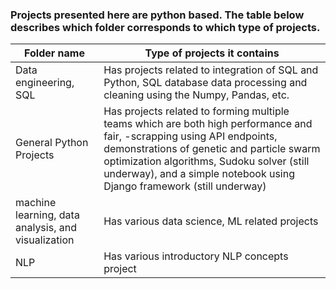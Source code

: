 ### Projects presented here are python based. The table below describes which folder corresponds to which type of projects.
| Folder name           | Type of projects it contains                                                                                                  |
|-----------------------|-------------------------------------------------------------------------------------------------------------------------------|
| Data engineering, SQL | Has projects related to integration of SQL and Python, SQL database data processing and cleaning using the Numpy, Pandas, etc. |
| General Python Projects | Has projects related to forming multiple teams which are both high performance and fair, -scrapping using API endpoints, demonstrations of genetic and particle swarm optimization algorithms, Sudoku solver (still underway), and a simple notebook using Django framework (still underway) |
| machine learning, data analysis, and visualization | Has various data science, ML related projects |
| NLP | Has various introductory NLP concepts project |